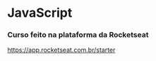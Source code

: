 # JavaScript


### Curso feito na plataforma da Rocketseat



https://app.rocketseat.com.br/starter
